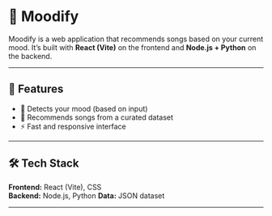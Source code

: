 # 🎵 Moodify

Moodify is a web application that recommends songs based on your current mood.
It’s built with **React (Vite)** on the frontend and **Node.js + Python** on the backend.

---

## 🚀 Features
- 🎯 Detects your mood (based on input)
- 🎵 Recommends songs from a curated dataset
- ⚡ Fast and responsive interface


---

## 🛠️ Tech Stack
**Frontend:** React (Vite), CSS  
**Backend:** Node.js, Python
**Data:** JSON dataset

---


